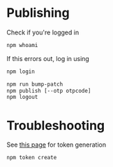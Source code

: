 # Publishing

Check if you're logged in

```bash
npm whoami
```

If this errors out, log in using

```bash
npm login
```

```bash
npm run bump-patch
npm publish [--otp otpcode]
npm logout
```

# Troubleshooting
See [this page](https://docs.npmjs.com/getting-started/working_with_tokens#how-to-create-a-new-full-permission-token) for token generation
```bash
npm token create
```
